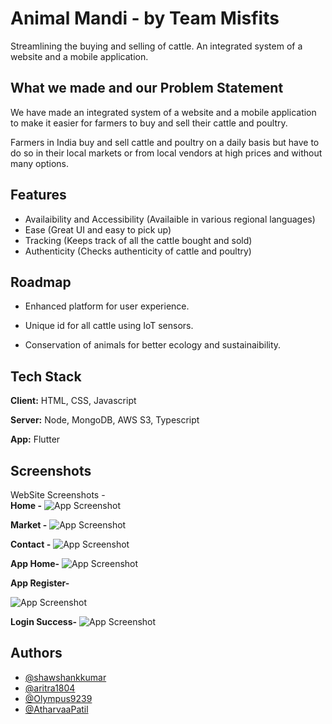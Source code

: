 # Animal Mandi - by Team Misfits

Streamlining the buying and selling of cattle. An integrated system of a website and a mobile application.



## What we made and our Problem Statement

We have made an integrated system of a website and a mobile application to make it easier for farmers to
 buy and sell their cattle and poultry.

Farmers in India buy and sell cattle and poultry on a daily basis but have to do so in their local markets or from local vendors at high prices and without many options.




## Features

- Availaibility and Accessibility (Availaible in various regional languages)
- Ease (Great UI and easy to pick up)
- Tracking (Keeps track of all the cattle bought and sold)
- Authenticity (Checks authenticity of cattle and poultry)


## Roadmap

- Enhanced platform for user experience.

- Unique id for all cattle using IoT sensors.

- Conservation of animals for better ecology and sustainaibility.


## Tech Stack

**Client:** HTML, CSS, Javascript 

**Server:** Node, MongoDB, AWS S3, Typescript

**App:** Flutter


## Screenshots
WebSite Screenshots -\
**Home -**
![App Screenshot](https://user-images.githubusercontent.com/71871835/153704463-187a5688-664f-4703-a4de-9ad57ffb556a.png)

**Market -** 
![App Screenshot](https://user-images.githubusercontent.com/71871835/153704399-b3082a3b-1418-4622-89be-c3d054c2171c.png)

**Contact -**
![App Screenshot](https://user-images.githubusercontent.com/71871835/153704499-970af285-6147-480b-98b5-55aa568331ee.png)

**App Home-**
![App Screenshot](https://user-images.githubusercontent.com/71871835/153708798-1b3c8d5b-1dfe-47b8-b80b-b34b13561736.jpeg)

**App Register-**

![App Screenshot](https://user-images.githubusercontent.com/71871835/153708717-7b6ddf24-af24-47d5-acea-e9918dee61d8.jpeg)

**Login Success-**
![App Screenshot](https://user-images.githubusercontent.com/71871835/153708764-1a6875aa-45e7-4493-a27c-06ea732dc27a.jpeg)

## Authors

- [@shawshankkumar](https://github.com/shawshankkumar)
- [@aritra1804](https://github.com/aritra1804)
- [@Olympus9239](https://github.com/Olympus9239)
- [@AtharvaaPatil](https://github.com/AtharvaaPatil)
